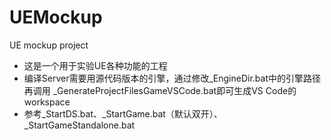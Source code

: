 # UEMockup
UE mockup project

* 这是一个用于实验UE各种功能的工程
* 编译Server需要用源代码版本的引擎，通过修改_EngineDir.bat中的引擎路径再调用
_GenerateProjectFilesGameVSCode.bat即可生成VS Code的workspace
* 参考_StartDS.bat、_StartGame.bat（默认双开）、_StartGameStandalone.bat
